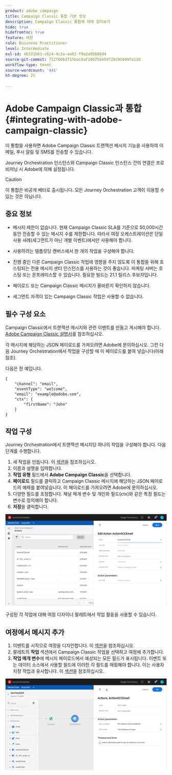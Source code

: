 ```yaml
---
product: adobe campaign
title: Campaign Classic 통합 기본 정보
description: Campaign Classic 통합에 대해 알아보기
hide: true
hidefromtoc: true
feature: 여정
role: Business Practitioner
level: Intermediate
exl-id: 4b321b63-c624-4c2a-ae92-f9a2a95688d4
source-git-commit: 712f66b2715bac0af206755e59728c95499fa110
workflow-type: tm+mt
source-wordcount: '441'
ht-degree: 2%

---
```


# Adobe Campaign Classic과 통합 {#integrating-with-adobe-campaign-classic}

이 통합을 사용하면 Adobe Campaign Classic 트랜잭션 메시지 기능을 사용하여 이메일, 푸시 알림 및 SMS를 전송할 수 있습니다.

Journey Orchestration 인스턴스와 Campaign Classic 인스턴스 간의 연결은 프로비저닝 시 Adobe에 의해 설정됩니다.

>[!CAUTION]
>
> 이 통합은 비공개 베타로 출시됩니다. 모든 Journey Orchestration 고객이 이용할 수 있는 것은 아닙니다.

## 중요 정보

* 메시지 제한이 없습니다. 현재 Campaign Classic SLA를 기준으로 50,000시간 동안 전송할 수 있는 메시지 수를 제한합니다. 따라서 여정 오케스트레이션은 단일 사용 사례(세그먼트가 아닌 개별 이벤트)에서만 사용해야 합니다.

* 사용하려는 템플릿당 캔버스에서 한 개의 작업을 구성해야 합니다.

* 진행 중인 다른 Campaign Classic 작업에 영향을 주지 않도록 이 통합을 위해 호스팅되는 전용 메시지 센터 인스턴스를 사용하는 것이 좋습니다. 마케팅 서버는 호스팅 또는 온프레미스할 수 있습니다. 필요한 빌드는 21.1 릴리스 후보자입니다.

* 페이로드 또는 Campaign Classic 메시지가 올바른지 확인하지 않습니다.

* 세그먼트 자격이 있는 Campaign Classic 작업은 사용할 수 없습니다.

## 필수 구성 요소

Campaign Classic에서 트랜잭션 메시지와 관련 이벤트를 만들고 게시해야 합니다. [Adobe Campaign Classic 설명서](https://experienceleague.adobe.com/docs/campaign-classic/using/transactional-messaging/introduction/about-transactional-messaging.html#transactional-messaging)를 참조하십시오.

각 메시지에 해당하는 JSON 페이로드를 가져오려면 Adobe에 문의하십시오. 그런 다음 Journey Orchestration에서 작업을 구성할 때 이 페이로드를 붙여 넣습니다(아래 참조).

다음은 한 예입니다.

```
{
    "channel": "email",
    "eventType": "welcome",
    "email": "example@adobe.com",
    "ctx": {
        "firstName": "John"
    }
}
```

## 작업 구성

Journey Orchestration에서 트랜잭션 메시지당 하나의 작업을 구성해야 합니다. 다음 단계를 수행합니다.

1. 새 작업을 만듭니다. 이 [섹션](../action/action.md)을 참조하십시오.
1. 이름과 설명을 입력합니다.
1. **작업 유형** 필드에서 **Adobe Campaign Classic**&#x200B;을 선택합니다.
1. **페이로드** 필드를 클릭하고 Campaign Classic 메시지에 해당하는 JSON 페이로드의 예제를 붙여넣습니다. 이 페이로드를 가져오려면 Adobe에 문의하십시오.
1. 다양한 필드를 조정합니다. 채널 매개 변수 및 개인화 필드(ctx)와 같은 특정 필드는 변수로 정의해야 합니다.
1. **저장**&#x200B;을 클릭합니다.

![](../assets/accintegration1.png)

구성된 각 작업에 대해 여정 디자이너 팔레트에서 작업 활동을 사용할 수 있습니다.

## 여정에서 메시지 추가

1. 이벤트를 시작으로 여정을 디자인합니다. 이 [섹션](../building-journeys/journey.md)을 참조하십시오.
1. 팔레트의 **작업** 섹션에서 Campaign Classic 작업을 선택하고 여정에 추가합니다.
1. **작업 매개 변수**&#x200B;에 메시지 페이로드에서 예상되는 모든 필드가 표시됩니다. 이벤트 또는 데이터 소스에서 사용할 필드에 이러한 각 필드를 매핑해야 합니다. 이는 사용자 지정 작업과 유사합니다. 이 [섹션](../building-journeys/using-custom-actions.md)을 참조하십시오.

![](../assets/accintegration2.png)
